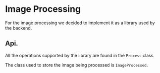 # Image Processing

For the image processing we decided to implement it as a library used by the backend.

## Api.

All the operations supported by the library are found in the `Process` class.

The class used to store the image being processed is `ImageProcessed`.
